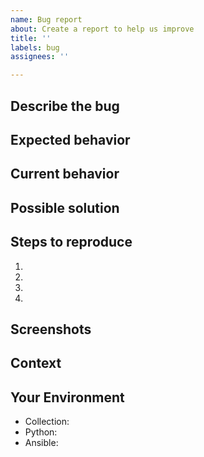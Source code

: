 ```yaml
---
name: Bug report
about: Create a report to help us improve
title: ''
labels: bug
assignees: ''

---
```


## Describe the bug

<!--- A clear and concise description of what is wrong -->
<!--- Save the details for the next sections -->

## Expected behavior

<!--- Tell us what should happen, or how it should work -->

## Current behavior

<!--- Tell us what happens instead of the expected behavior -->

## Possible solution

<!--- Not obligatory, but suggest a fix/reason for the bug, -->
<!--- or ideas how to implement the addition or change -->

## Steps to reproduce

<!--- Provide a link to a live example, or an unambiguous set of steps to -->
<!--- reproduce this bug. Include code to reproduce, if relevant -->

1.
2.
3.
4.

## Screenshots

<!--- Drag any screenshots of the issue here or delete this section -->

## Context

<!--- How has this issue affected you? What are you trying to accomplish? -->
<!--- Providing context helps us come up with a solution that is useful in the real world -->

## Your Environment

<!--- Include as many relevant details about the environment you experienced the bug in -->

- Collection:
- Python:
- Ansible:
